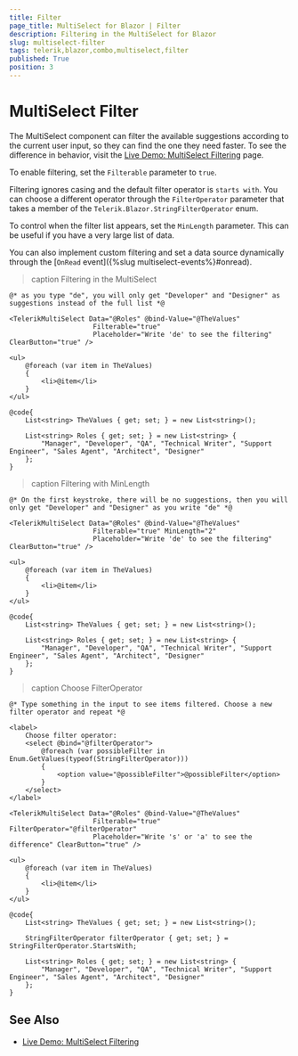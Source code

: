 ```yaml
---
title: Filter
page_title: MultiSelect for Blazor | Filter
description: Filtering in the MultiSelect for Blazor
slug: multiselect-filter
tags: telerik,blazor,combo,multiselect,filter
published: True
position: 3
---
```


# MultiSelect Filter

The MultiSelect component can filter the available suggestions according to the current user input, so they can find the one they need faster. To see the difference in behavior, visit the [Live Demo: MultiSelect Filtering](https://demos.telerik.com/blazor-ui/multiselect/filtering) page.

To enable filtering, set the `Filterable` parameter to `true`.

Filtering ignores casing and the default filter operator is `starts with`. You can choose a different operator through the `FilterOperator` parameter that takes a member of the `Telerik.Blazor.StringFilterOperator` enum.

To control when the filter list appears, set the `MinLength` parameter. This can be useful if you have a very large list of data.

You can also implement custom filtering and set a data source dynamically through the [`OnRead` event]({%slug multiselect-events%}#onread).

>caption Filtering in the MultiSelect

````CSHTML
@* as you type "de", you will only get "Developer" and "Designer" as suggestions instead of the full list *@

<TelerikMultiSelect Data="@Roles" @bind-Value="@TheValues"
                     Filterable="true"
                     Placeholder="Write 'de' to see the filtering" ClearButton="true" />

<ul>
    @foreach (var item in TheValues)
    {
        <li>@item</li>
    }
</ul>

@code{
    List<string> TheValues { get; set; } = new List<string>();

    List<string> Roles { get; set; } = new List<string> {
        "Manager", "Developer", "QA", "Technical Writer", "Support Engineer", "Sales Agent", "Architect", "Designer"
    };
}
````

>caption Filtering with MinLength

````CSHTML
@* On the first keystroke, there will be no suggestions, then you will only get "Developer" and "Designer" as you write "de" *@

<TelerikMultiSelect Data="@Roles" @bind-Value="@TheValues"
                     Filterable="true" MinLength="2"
                     Placeholder="Write 'de' to see the filtering" ClearButton="true" />

<ul>
    @foreach (var item in TheValues)
    {
        <li>@item</li>
    }
</ul>

@code{
    List<string> TheValues { get; set; } = new List<string>();

    List<string> Roles { get; set; } = new List<string> {
        "Manager", "Developer", "QA", "Technical Writer", "Support Engineer", "Sales Agent", "Architect", "Designer"
    };
}
````


>caption Choose FilterOperator

````CSHTML
@* Type something in the input to see items filtered. Choose a new filter operator and repeat *@

<label>
    Choose filter operator:
    <select @bind="@filterOperator">
        @foreach (var possibleFilter in Enum.GetValues(typeof(StringFilterOperator)))
        {
            <option value="@possibleFilter">@possibleFilter</option>
        }
    </select>
</label>

<TelerikMultiSelect Data="@Roles" @bind-Value="@TheValues"
                     Filterable="true" FilterOperator="@filterOperator"
                     Placeholder="Write 's' or 'a' to see the difference" ClearButton="true" />

<ul>
    @foreach (var item in TheValues)
    {
        <li>@item</li>
    }
</ul>

@code{
    List<string> TheValues { get; set; } = new List<string>();

    StringFilterOperator filterOperator { get; set; } = StringFilterOperator.StartsWith;

    List<string> Roles { get; set; } = new List<string> {
        "Manager", "Developer", "QA", "Technical Writer", "Support Engineer", "Sales Agent", "Architect", "Designer"
    };
}

````

## See Also

  * [Live Demo: MultiSelect Filtering](https://demos.telerik.com/blazor-ui/multiselect/filtering)
   
  